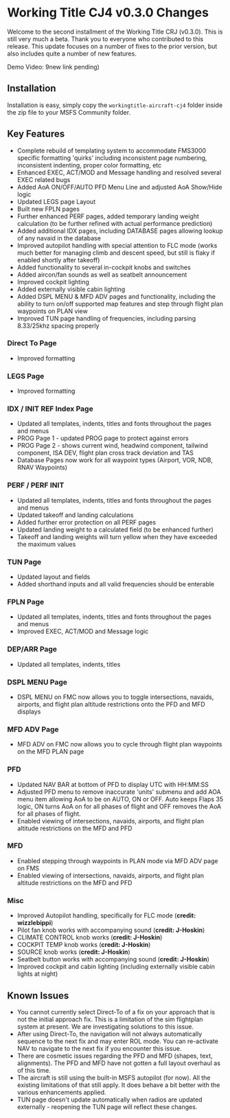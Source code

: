 # Working Title CJ4 v0.3.0 Changes

Welcome to the second installment of the Working Title CRJ (v0.3.0). This is still very much a beta. Thank you to everyone who contributed to this release. This update focuses on a number of fixes to the prior version, but also includes quite a number of new features.

Demo Video: 9new link pending)

## Installation
Installation is easy, simply copy the `workingtitle-aircraft-cj4` folder inside the zip file to your MSFS Community folder.

## Key Features
* Complete rebuild of templating system to accommodate FMS3000 specific formatting 'quirks' including inconsistent page numbering, inconsistent indenting, proper color formatting, etc
* Enhanced EXEC, ACT/MOD and Message handling and resolved several EXEC related bugs
* Added AoA ON/OFF/AUTO PFD Menu Line and adjusted AoA Show/Hide logic
* Updated LEGS page Layout
* Built new FPLN pages
* Further enhanced PERF pages, added temporary landing weight calculation (to be further refined with actual performance prediction)
* Added additional IDX pages, including DATABASE pages allowing lookup of any navaid in the database
* Improved autopilot handling with special attention to FLC mode (works much better for managing climb and descent speed, but still is flaky if enabled shortly after takeoff)
* Added functionality to several in-cockpit knobs and switches
* Added aircon/fan sounds as well as seatbelt announcement
* Improved cockpit lighting
* Added externally visible cabin lighting
* Added DSPL MENU & MFD ADV pages and functionality, including the ability to turn on/off supported map features and step through flight plan waypoints on PLAN view
* Improved TUN page handling of frequencies, including parsing 8.33/25khz spacing properly

### Direct To Page
* Improved formatting

### LEGS Page
* Improved formatting

### IDX / INIT REF Index Page
* Updated all templates, indents, titles and fonts throughout the pages and menus
* PROG Page 1 - updated PROG page to protect against errors
* PROG Page 2 - shows current wind, headwind component, tailwind component, ISA DEV, flight plan cross track deviation and TAS
* Database Pages now work for all waypoint types (Airport, VOR, NDB, RNAV Waypoints)

### PERF / PERF INIT
* Updated all templates, indents, titles and fonts throughout the pages and menus
* Updated takeoff and landing calculations
* Added further error protection on all PERF pages
* Updated landing weight to a calculated field (to be enhanced further)
* Takeoff and landing weights will turn yellow when they have exceeded the maximum values

### TUN Page
* Updated layout and fields
* Added shorthand inputs and all valid frequencies should be enterable

### FPLN Page
* Updated all templates, indents, titles and fonts throughout the pages and menus
* Improved EXEC, ACT/MOD and Message logic 

### DEP/ARR Page
* Updated all templates, indents, titles 

### DSPL MENU Page
* DSPL MENU on FMC now allows you to toggle intersections, navaids, airports, and flight plan altitude restrictions onto the PFD and MFD displays

### MFD ADV Page
* MFD ADV on FMC now allows you to cycle through flight plan waypoints on the MFD PLAN page

### PFD
* Updated NAV BAR at bottom of PFD to display UTC with HH:MM:SS
* Adjusted PFD menu to remove inaccurate 'units' submenu and add AOA menu item allowing AoA to be on AUTO, ON or OFF. Auto keeps Flaps 35 logic, ON turns AoA on for all phases of flight and OFF removes the AoA for all phases of flight.
* Enabled viewing of intersections, navaids, airports, and flight plan altitude restrictions on the MFD and PFD

### MFD
* Enabled stepping through waypoints in PLAN mode via MFD ADV page on FMS
* Enabled viewing of intersections, navaids, airports, and flight plan altitude restrictions on the MFD and PFD

### Misc
* Improved Autopilot handling, specifically for FLC mode (**credit: wizzlebippi**)
* Pilot fan knob works with accompanying sound (**credit: J-Hoskin**)
* CLIMATE CONTROL knob works (**credit: J-Hoskin**)
* COCKPIT TEMP knob works (**credit: J-Hoskin**)
* SOURCE knob works (**credit: J-Hoskin**)
* Seatbelt button works with accompanying sound (**credit: J-Hoskin**)
* Improved cockpit and cabin lighting (including externally visible cabin lights at night)

## Known Issues
* You cannot currently select Direct-To of a fix on your approach that is not the initial approach fix. This is a limitation of the sim flightplan system at present. We are investigating solutions to this issue.
* After using Direct-To, the navigation will not always automatically sequence to the next fix and may enter ROL mode. You can re-activate NAV to navigate to the next fix if you encounter this issue.
* There are cosmetic issues regarding the PFD and MFD (shapes, text, alignments). The PFD and MFD have not gotten a full layout overhaul as of this time.
* The aircraft is still using the built-in MSFS autopilot (for now). All the existing limitations of that still apply. It does behave a bit better with the various enhancements applied.
* TUN page doesn't update automatically when radios are updated externally - reopening the TUN page will reflect these changes.
